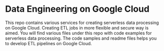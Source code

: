 # Data Engineering on Google Cloud

This repo contains various services for creating serverless data processing on Google Cloud. Creating ETL jobs in more flexible and secure way is aimed. You will find various files under this repo with code examples for serverless data processing. The code samples and readme files helps you to develop ETL pipelines on Google Cloud.

